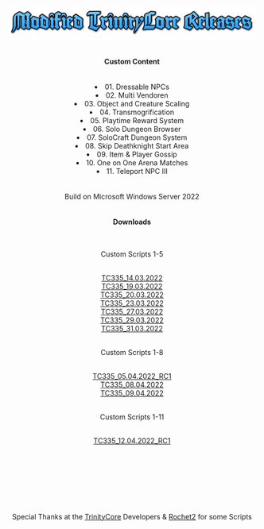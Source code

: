 <div align="center"><img src="Docs/Images/BannerText.png"></img></div>
<br>
<br>
<div align="center"><b>Custom Content</b></div>
<br>
<br>
<div align="center"><li>01. Dressable NPCs</li></div>
<div align="center"><li>02. Multi Vendoren</li></div>
<div align="center"><li>03. Object and Creature Scaling</li></div>
<div align="center"><li>04. Transmogrification</li></div>
<div align="center"><li>05. Playtime Reward System</li></div>
<div align="center"><li>06. Solo Dungeon Browser</li></div>
<div align="center"><li>07. SoloCraft Dungeon System</li></div>
<div align="center"><li>08. Skip Deathknight Start Area</li></div>
<div align="center"><li>09. Item & Player Gossip</li></div>
<div align="center"><li>10. One on One Arena Matches</li></div>
<div align="center"><li>11. Teleport NPC III</li></div>
<br>
<br>
<div align="center"><l>Build on Microsoft Windows Server 2022</l></div>
<br>
<br>
<div align="center"><b>Downloads</b></div>
<br>
<br>
<div align="center"><p>Custom Scripts 1-5</p></div>
<br>
<div align="center"><a href="https://raw.githubusercontent.com/ZON3DEV/Releases/main/TrinityCore/WotLK/Custom/Release/Core_TC335_14.03.2022.7z">TC335_14.03.2022</a></div>
<div align="center"><a href="https://raw.githubusercontent.com/ZON3DEV/Releases/main/TrinityCore/WotLK/Custom/Release/Core_TC335_19.03.2022.7z">TC335_19.03.2022</a></div>
<div align="center"><a href="https://raw.githubusercontent.com/ZON3DEV/Releases/main/TrinityCore/WotLK/Custom/Release/Core_TC335_20.03.2022.7z">TC335_20.03.2022</a></div>
<div align="center"><a href="https://raw.githubusercontent.com/ZON3DEV/Releases/main/TrinityCore/WotLK/Custom/Release/Core_TC335_23.03.2022.7z">TC335_23.03.2022</a></div>
<div align="center"><a href="https://raw.githubusercontent.com/ZON3DEV/Releases/main/TrinityCore/WotLK/Custom/Release/Core_TC335_27.03.2022.7z">TC335_27.03.2022</a></div>
<div align="center"><a href="https://raw.githubusercontent.com/ZON3DEV/Releases/main/TrinityCore/WotLK/Custom/Release/Core_TC335_29.03.2022.7z">TC335_29.03.2022</a></div>
<div align="center"><a href="https://raw.githubusercontent.com/ZON3DEV/Releases/main/TrinityCore/WotLK/Custom/Release/Core_TC335_31.03.2022.7z">TC335_31.03.2022</a></div>
<br>
<div align="center"><p>Custom Scripts 1-8</p></div>
<br>
<div align="center"><a href="https://raw.githubusercontent.com/ZON3DEV/Releases/main/TrinityCore/WotLK/Custom/Release/Core_TC335_05.04.2022_RC1.7z">TC335_05.04.2022_RC1</a></div>
<div align="center"><a href="https://raw.githubusercontent.com/ZON3DEV/Releases/main/TrinityCore/WotLK/Custom/Release/Core_TC335_08.04.2022.7z">TC335_08.04.2022</a></div>
<div align="center"><a href="https://raw.githubusercontent.com/ZON3DEV/Releases/main/TrinityCore/WotLK/Custom/Release/Core_TC335_09.04.2022.7z">TC335_09.04.2022</a></div>
<br>
<div align="center"><p>Custom Scripts 1-11</p></div>
<br>
<div align="center"><a href="https://raw.githubusercontent.com/ZON3DEV/Releases/main/TrinityCore/WotLK/Custom/Release/Core_TC335_12.04.2022_RC1.7z">TC335_12.04.2022_RC1</a></div>
<br>
<br>
<br>
<br>
<br>
<br>
<br>
<br>
<div align="center">Special Thanks at the <a href="https://github.com/TrinityCore/">TrinityCore</a> Developers & <a href="https://rochet2.github.io/downloads/">Rochet2</a> for some Scripts</div>
<br>
